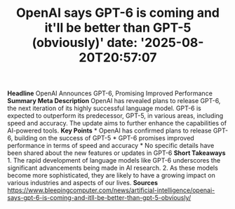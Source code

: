 ﻿---
title: "OpenAI says GPT-6 is coming and it'll be better than GPT-5 (obviously)'
date: '2025-08-20T20:57:07"
category: "Markets"
summary: ""
slug: "openai says gpt6 is coming and itll be better than gpt5 obvi"
source_urls:
  - "https://www.bleepingcomputer.com/news/artificial-intelligence/openai-says-gpt-6-is-coming-and-itll-be-better-than-gpt-5-obviously/"
seo:
  title: "OpenAI says GPT-6 is coming and it'll be better than GPT-5 (obviously) | Hash n Hedge'
  description: '"
  keywords: ["news", "markets", "brief"]
---
**Headline** OpenAI Announces GPT-6, Promising Improved Performance  **Summary Meta Description** OpenAI has revealed plans to release GPT-6, the next iteration of its highly successful language model. GPT-6 is expected to outperform its predecessor, GPT-5, in various areas, including speed and accuracy. The update aims to further enhance the capabilities of AI-powered tools.  **Key Points**  * OpenAI has confirmed plans to release GPT-6, building on the success of GPT-5 * GPT-6 promises improved performance in terms of speed and accuracy * No specific details have been shared about the new features or updates in GPT-6  **Short Takeaways**  1.  The rapid development of language models like GPT-6 underscores the significant advancements being made in AI research. 2.  As these models become more sophisticated, they are likely to have a growing impact on various industries and aspects of our lives.  **Sources** https://www.bleepingcomputer.com/news/artificial-intelligence/openai-says-gpt-6-is-coming-and-itll-be-better-than-gpt-5-obviously/ 
